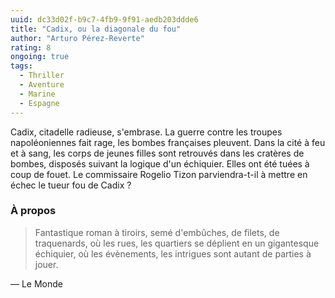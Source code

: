 ```yaml
---
uuid: dc33d02f-b9c7-4fb9-9f91-aedb203ddde6
title: "Cadix, ou la diagonale du fou"
author: "Arturo Pérez-Reverte"
rating: 8
ongoing: true
tags:
  - Thriller
  - Aventure
  - Marine
  - Espagne
---
```


Cadix, citadelle radieuse, s'embrase. La guerre contre les troupes napoléoniennes fait rage, les bombes françaises pleuvent. Dans la cité à feu et à sang, les corps de jeunes filles sont retrouvés dans les cratères de bombes, disposés suivant la logique d'un échiquier. Elles ont été tuées à coup de fouet. Le commissaire Rogelio Tizon parviendra-t-il à mettre en échec le tueur fou de Cadix ?

### À propos

> Fantastique roman à tiroirs, semé d'embûches, de filets, de traquenards, où les rues, les quartiers se déplient en un gigantesque échiquier, où les évènements, les intrigues sont autant de parties à jouer.

— Le Monde